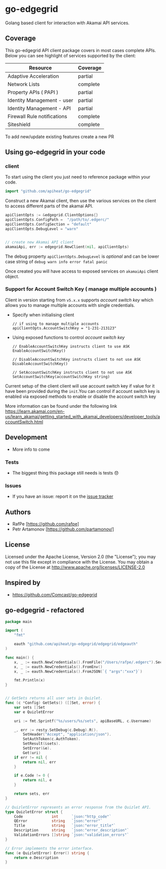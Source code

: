 # go-edgegrid

Golang based client for interaction with Akamai API services.

## Coverage

This go-edgegrid API client package covers in most cases complete APIs. Below you can see highlight of services supported by the client:

|            Resource                |            Coverage                  |
|------------------------------------|------------------------------------|
|  Adaptive Acceleration             |  partial  |
|  Network Lists                     | complete |
|  Property APIs ( PAPI )                    | partial |
|  Identity Management - user                   | partial |
|  Identity Management - API                   | partial |
|  Firewall Rule notifications                    | complete |
|  Siteshield                    | complete |

To add new/update existing features create a new PR

## Using go-edgegrid in your code

### client
To start using the client you just need to reference package within your code.

```go
import "github.com/apiheat/go-edgegrid"
```

Construct a new Akamai client, then use the various services on the client to
access different parts of the akamai API.

```go
apiClientOpts := &edgegrid.ClientOptions{}
apiClientOpts.ConfigPath =  "/path/to/.edgerc/"
apiClientOpts.ConfigSection = "default"
apiClientOpts.DebugLevel = "warn"


// create new Akamai API client
akamaiApi, err := edgegrid.NewClient(nil, apiClientOpts)
```

The debug property `apiClientOpts.DebugLevel` is *optional* and can be lower case string of `debug warn info error fatal panic`


Once created you will have access to exposed services on `akamaiApi` client object.

### Support for Account Switch Key ( manage multiple accounts )
Client in version starting from `v5.x.x` supports *account switch key* which allows you to manage multiple accounts with single credentials.

* Specify when initialising client

    ```golang
    // if using to manage multiple accounts
    apiClientOpts.AccountSwitchKey = "1-231-213123"
    ```

* Using exposed functions to control *account switch key*

    ```golang
    // EnableAccountSwitchKey instructs client to use ASK
    EnableAccountSwitchKey()

    // DisableAccountSwitchKey instructs client to not use ASK
    DisableAccountSwitchKey()

    // SetAccountSwitchKey instructs client to not use ASK
    SetAccountSwitchKey(accountSwitchKey string)
    ```

Current setup of the client client will use account switch key if value for it have been provided during the `init`.You can control if account switch key is enabled via exposed methods to enable or disable the account switch key

More information can be found under the following link https://learn.akamai.com/en-us/learn_akamai/getting_started_with_akamai_developers/developer_tools/accountSwitch.html

## Development
 - More info to come 

### Tests

- The biggest thing this package still needs is tests :disappointed:

### Issues

- If you have an issue: report it on the [issue tracker](https://github.com/apiheat/go-edgegrid/issues)



## Authors

* RafPe [https://github.com/rafpe]
* Petr Artamonov [https://github.com/partamonov/]

## License

Licensed under the Apache License, Version 2.0 (the "License"); you may not use this file except in compliance with the License. You may obtain a copy of the License at <http://www.apache.org/licenses/LICENSE-2.0>

## Inspired by
* https://github.com/Comcast/go-edgegrid



## go-edgegrid - refactored
```go
package main

import (
	"fmt"

	eauth "github.com/apiheat/go-edgegrid/edgegrid/edgeauth"
)

func main() {
	x, _ := eauth.NewCredentials().FromFile("/Users/rafpe/.edgerc").Section("abc")
	x, _ := eauth.NewCredentials().FromEnv()
	x, _ := eauth.NewCredentials().FromJSON(`{ "args":"xxx"}`)

	fmt.Println(x)
}


// GetSets returns all user sets in Quizlet.
func (c *Config) GetSets() ([]Set, error) {
	var sets []Set
	var e QuizletError

	uri := fmt.Sprintf("%s/users/%s/sets", apiBaseURL, c.Username)

	_, err := resty.SetDebug(c.Debug).R().
		SetHeader("Accept", "application/json").
		SetAuthToken(c.AuthToken).
		SetResult(&sets).
		SetError(&e).
		Get(uri)
	if err != nil {
		return nil, err
	}

	if e.Code != 0 {
		return nil, e
	}

	return sets, err
}

// QuizletError represents an error response from the Quizlet API.
type QuizletError struct {
	Code             int      `json:"http_code"`
	QError           string   `json:"error"`
	Title            string   `json:"error_title"`
	Description      string   `json:"error_description"`
	ValidationErrors []string `json:"validation_errors"`
}

// Error implements the error interface.
func (e QuizletError) Error() string {
	return e.Description
}

```


